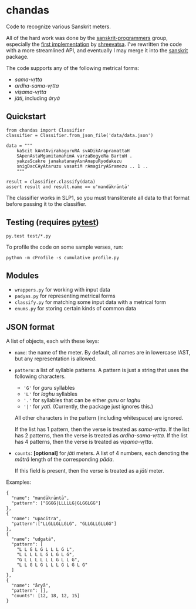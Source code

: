 chandas
=======

Code to recognize various Sanskrit meters.

All of the hard work was done by the [sanskrit-programmers][thread] group,
especially the [first implementation][impl] by [shreevatsa][shreevatsa].
I've rewritten the code with a more streamlined API, and eventually I may
merge it into the [sanskrit][sanskrit] package.

The code supports any of the following metrical forms:

- *sama-vṛtta*
- *ardha-sama-vṛtta*
- *viṣama-vṛtta*
- *jāti*, including *āryā*

Quickstart
----------

    from chandas import Classifier
    classifier = Classifier.from_json_file('data/data.json')

    data = """
        kaScit kAntAvirahaguruRA svADikArapramattaH
        SApenAstaMgamitamahimA varzaBogyeRa BartuH .
        yakzaScakre janakatanayAsnAnapuRyodakezu
        snigDacCAyAtaruzu vasatiM rAmagiryASramezu .. 1 ..
        """

    result = classifier.classify(data)
    assert result and result.name == u'mandākrāntā'

The classifier works in SLP1, so you must transliterate all data to that
format before passing it to the classifier.

Testing (requires [pytest][pytest])
-----------------------------------

    py.test test/*.py

To profile the code on some sample verses, run:

    python -m cProfile -s cumulative profile.py


Modules
-------

- `wrappers.py` for working with input data
- `padyas.py` for representing metrical forms
- `classify.py` for matching some input data with a metrical form
- `enums.py` for storing certain kinds of common data


[thread]: https://groups.google.com/forum/#!topic/sanskrit-programmers/8jhfDaawkWI
[impl]: https://github.com/shreevatsa/sanskrit/tree/metrical-scan
[shreevatsa]: https://github.com/shreevatsa
[sanskrit]: https://github.com/sanskrit/sanskrit
[pytest]: http://pytest.org/latest/


JSON format
-----------
A list of objects, each with these keys:

- `name`: the name of the meter. By default, all names are in lowercase IAST,
  but any representation is allowed.

- `pattern`: a list of syllable patterns. A pattern is just a string that uses
  the following characters.

  - `'G'` for *guru* syllables
  - `'L'` for *laghu* syllables
  - `'.'` for syllables that can be either *guru* or *laghu*
  - `'|'` for *yati*. (Currently, the package just ignores this.)

  All other characters in the pattern (including whitespace) are ignored.

  If the list has 1 pattern, then the verse is treated as *sama-vṛtta*. If the
  list has 2 patterns, then the verse is treated as *ardha-sama-vṛtta*. If the
  list has 4 patterns, then the verse is treated as *viṣama-vṛtta*.

- `counts`: **[optional]** for *jāti* meters. A list of 4 numbers, each denoting
  the *mātrā* length of the corresponding *pāda*.

  If this field is present, then the verse is treated as a *jāti* meter.

Examples:

    {
      "name": "mandākrāntā",
      "pattern": ["GGGG|LLLLLG|GLGGLGG"]
    },
    {
      "name": "upacitra",
      "pattern":["LLGLLGLLGLG", "GLLGLLGLLGG"]
    },
    {
      "name": "udgatā",
      "pattern": [
        "L L G L G L L L G L",
        "L L L L L G L G L G",
        "G L L L L L L G L L G",
        "L L G L G L L L G L G L G"
      ]
    },
    {
      "name": "āryā",
      "pattern": [],
      "counts": [12, 18, 12, 15]
    }
